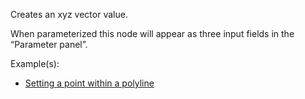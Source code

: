 Creates an xyz vector value.

When parameterized this node will appear as three input fields in the “Parameter panel”.

Example(s):



* [Setting a point within a polyline](https://creator.trimble.com/graph?assetURI=whp:12e6e13a-5702-4623-807b-e0449f690afa&version=latest)
